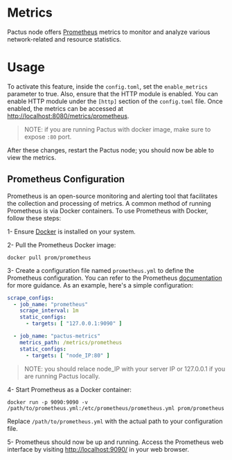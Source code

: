 # Metrics

Pactus node offers [Prometheus](https://prometheus.io/) metrics to monitor and analyze various network-related and resource statistics.

# Usage

To activate this feature, inside the `config.toml`,  set the `enable_metrics` parameter to true.  Also, ensure that the HTTP module is enabled. You can enable HTTP module under the `[http]` section of the `config.toml` file. Once enabled, the metrics can be accessed at [http://localhost:8080/metrics/prometheus](http://localhost:8080/metrics/prometheus).

> NOTE: if you are running Pactus with docker image, make sure to expose `:80` port.

After these changes, restart the Pactus node; you should now be able to view the metrics.

## Prometheus Configuration

Prometheus is an open-source monitoring and alerting tool that facilitates the collection and processing of metrics. A common method of running Prometheus is via Docker containers. To use Prometheus with Docker, follow these steps:

1- Ensure [Docker](https://www.docker.com/) is installed on your system.

2- Pull the Prometheus Docker image:

```text
docker pull prom/prometheus
```

3- Create a configuration file named `prometheus.yml` to define the Prometheus configuration. You can refer to the Prometheus [documentation](https://prometheus.io/docs/prometheus/latest/configuration/configuration/) for more guidance. As an example, here's a simple configuration:

```yaml
scrape_configs:
  - job_name: "prometheus"
    scrape_interval: 1m
    static_configs:
      - targets: [ "127.0.0.1:9090" ]

  - job_name: "pactus-metrics"
    metrics_path: /metrics/prometheus
    static_configs:
      - targets: [ "node_IP:80" ]
```
> NOTE: you should relace node_IP with your server IP or 127.0.0.1 if you are running Pactus locally.

4- Start Prometheus as a Docker container:

```text
docker run -p 9090:9090 -v /path/to/prometheus.yml:/etc/prometheus/prometheus.yml prom/prometheus
```
Replace `/path/to/prometheus.yml` with the actual path to your configuration file.

5- Prometheus should now be up and running. Access the Prometheus web interface by visiting [http://localhost:9090/](http://localhost:9090/) in your web browser.
